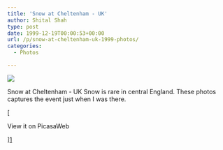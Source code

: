 ```yaml
---
title: 'Snow at Cheltenham - UK'
author: Shital Shah
type: post
date: 1999-12-19T00:00:53+00:00
url: /p/snow-at-cheltenham-uk-1999-photos/
categories:
  - Photos

---
```

[<img src="/images/posts/2004/03/snow_at_cheltenham.jpg" class="alignleft size-full" />][1]
  
Snow at Cheltenham - UK Snow is rare in central England. These photos captures the event just when I was there. 

[
  
View it on PicasaWeb
  
][1]

 [1]: https://picasaweb.google.com/111712720654017421562/SnowAtCheltenhamUK?authuser=0&feat=directlink